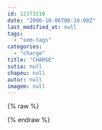 ```yaml
---
id: 12373210
date: "2006-10-06T08:10:00Z"
last_modified_at: null
tags:
  - "sem-tags"
categories:
  - "charge"
title: "CHARGE"
sutia: null
chapeu: null
autor: null
imagem: null
---
```

{% raw %}
<p> </p>
{% endraw %}